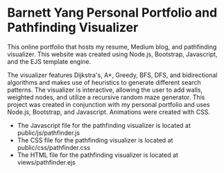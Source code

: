 # Barnett Yang Personal Portfolio and Pathfinding Visualizer

This online portfolio that hosts my resume, Medium blog, and pathfinding visualizer. This website was created using Node.js, Bootstrap, Javascript, and the EJS template engine.

The visualizer features Dijkstra's, A*, Greedy, BFS, DFS, and bidirectional algorithms and makes use of heuristics to generate different search patterns. The visualizer is interactive, allowing the user to add walls, weighted nodes, and utilize a recursive random maze generator. This project was created in conjunction with my personal portfolio and uses Node.js, Bootstrap, and Javascript. Animations were created with CSS.
- The Javascript file for the pathfinding visualizer is located at public/js/pathfinder.js
- The CSS file for the pathfinding visualizer is located at public/css/pathfinder.css
- The HTML file for the pathfinding visualizer is located at views/pathfinder.ejs